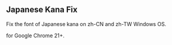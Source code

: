 Japanese Kana Fix
-----------------
Fix the font of Japanese kana on zh-CN and zh-TW Windows OS.

for Google Chrome 21+.